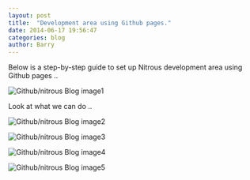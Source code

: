 ```yaml
---
layout: post
title:  "Development area using Github pages."
date: 2014-06-17 19:56:47
categories: blog
author: Barry
---
```

Below is a step-by-step guide to set up Nitrous development area using Github pages ..

![Github/nitrous Blog image1](https://www.dropbox.com/s/5s6q3u4rrbpmfjg/1.github.repository.png)

Look at what we can do ..

![Github/nitrous Blog image2](https://www.dropbox.com/s/vncvuhuviesfjdz/2.createbox.nitrous.io.png)

![Github/nitrous Blog image3](https://www.dropbox.com/s/k8yk2kx344144pd/3.newbox.nitrous.io.png)

![Github/nitrous Blog image4](https://www.dropbox.com/s/m4xi4k3d6n02df6/4.nitrous.io.commandline.page.png)

![Github/nitrous Blog image5](https://www.dropbox.com/s/aeuxhd4ec4pmavx/5.github.folders.appear.in.Nitrous.io.png)
